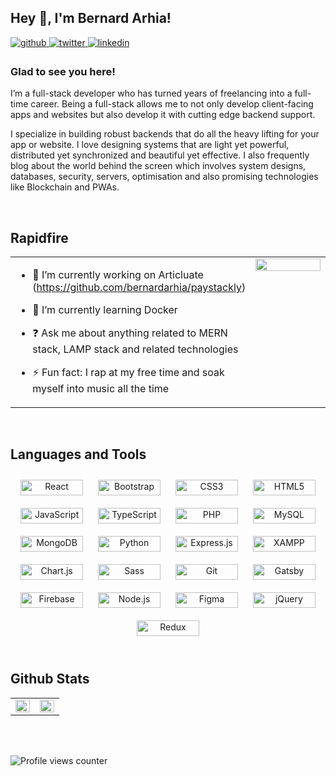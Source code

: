 ## Hey 👋, I'm Bernard Arhia!  

<a href="https://github.com/bernardarhia" target="_blank">
<img src=https://img.shields.io/badge/github-%2324292e.svg?&style=for-the-badge&logo=github&logoColor=white alt=github style="margin-bottom: 5px;" />
</a>
<a href="https://twitter.com/everichbernz" target="_blank">
<img src=https://img.shields.io/badge/twitter-%2300acee.svg?&style=for-the-badge&logo=twitter&logoColor=white alt=twitter style="margin-bottom: 5px;" />
</a>
<a href="https://linkedin.com/in/bernard-arhia-ba4662104" target="_blank">
<img src=https://img.shields.io/badge/linkedin-%231E77B5.svg?&style=for-the-badge&logo=linkedin&logoColor=white alt=linkedin style="margin-bottom: 5px;" />
</a> 
  
### Glad to see you here!  
I’m a full-stack developer who has turned years of freelancing into a full-time career. Being a full-stack allows me to not only develop client-facing apps and websites but also develop it with cutting edge backend support.

I specialize in building robust backends that do all the heavy lifting for your app or website. I love designing systems that are light yet powerful, distributed yet synchronized and beautiful yet effective. I also frequently blog about the world behind the screen which involves system designs, databases, security, servers, optimisation and also promising technologies like Blockchain and PWAs.  

<br/> 

## Rapidfire  
<table><tr><td valign="top" width="50%">

- 🔭 I’m currently working on Articluate
(https://github.com/bernardarhia/paystackly)  
  
- 🌱 I’m currently learning Docker  

- ❓ Ask me about anything related to MERN stack, LAMP stack and related technologies  
  
- ⚡ Fun fact: I rap at my free time and soak myself into music all the time  


</td><td valign="top" width="50%">

<div align="center">
<img src="https://rishavanand.github.io/static/images/greetings.gif" align="center" style="width: 100%" />
</div>  


</td></tr></table>  

<br/>  


## Languages and Tools  
<div align="center">  
<img style="margin: 10px" src="https://profilinator.rishav.dev/skills-assets/react-original-wordmark.svg" alt="React" height="25" width="100" />  
<img style="margin: 10px" src="https://profilinator.rishav.dev/skills-assets/bootstrap-plain.svg" alt="Bootstrap" height="25" width="100" />  
<img style="margin: 10px" src="https://profilinator.rishav.dev/skills-assets/css3-original-wordmark.svg" alt="CSS3" height="25" width="100" />  
<img style="margin: 10px" src="https://profilinator.rishav.dev/skills-assets/html5-original-wordmark.svg" alt="HTML5" height="25" width="100"  />  
<img style="margin: 10px" src="https://profilinator.rishav.dev/skills-assets/javascript-original.svg" alt="JavaScript" height="25" width="100"  />  
<img style="margin: 10px" src="https://profilinator.rishav.dev/skills-assets/typescript-original.svg" alt="TypeScript" height="25" width="100"  />  
<img style="margin: 10px" src="https://profilinator.rishav.dev/skills-assets/php-original.svg" alt="PHP" height="25" width="100"  />  
<img style="margin: 10px" src="https://profilinator.rishav.dev/skills-assets/mysql-original-wordmark.svg" alt="MySQL" height="25" width="100"  />  
<img style="margin: 10px" src="https://profilinator.rishav.dev/skills-assets/mongodb-original-wordmark.svg" alt="MongoDB" height="25" width="100"  />  
<img style="margin: 10px" src="https://profilinator.rishav.dev/skills-assets/python-original.svg" alt="Python" height="25" width="100"  />  
<img style="margin: 10px" src="https://profilinator.rishav.dev/skills-assets/express-original-wordmark.svg" alt="Express.js" height="25" width="100"  />  
<img style="margin: 10px" src="https://profilinator.rishav.dev/skills-assets/xampp.png" alt="XAMPP" height="25" width="100"  />  
<img style="margin: 10px" src="https://profilinator.rishav.dev/skills-assets/logo-title.svg" alt="Chart.js" height="25" width="100"  />  
<img style="margin: 10px" src="https://profilinator.rishav.dev/skills-assets/sass-original.svg" alt="Sass" height="25"  width="100" />  
<img style="margin: 10px" src="https://profilinator.rishav.dev/skills-assets/git-scm-icon.svg" alt="Git" height="25" width="100"  />  
<img style="margin: 10px" src="https://profilinator.rishav.dev/skills-assets/gatsby.png" alt="Gatsby" height="25"  width="100" />  
<img style="margin: 10px" src="https://profilinator.rishav.dev/skills-assets/firebase.png" alt="Firebase" height="25"  width="100" />  
<!-- <img style="margin: 10px" src="https://profilinator.rishav.dev/skills-assets/graphql.png" alt="GraphQL" height="25" />   -->
<img style="margin: 10px" src="https://profilinator.rishav.dev/skills-assets/nodejs-original-wordmark.svg" alt="Node.js" height="25" width="100"  />  
<img style="margin: 10px" src="https://profilinator.rishav.dev/skills-assets/figma-icon.svg" alt="Figma" height="25"  width="100" />  
<img style="margin: 10px" src="https://profilinator.rishav.dev/skills-assets/jquery.png" alt="jQuery" height="25" width="100"  />  
<img style="margin: 10px" src="https://profilinator.rishav.dev/skills-assets/redux-original.svg" alt="Redux" height="25" width="100"  />  
</div>  

<br/>  


## Github Stats  
<table><tr><td valign="top" width="50%">

<img src="https://github-readme-stats.vercel.app/api?username=bernardarhia&show_icons=true&count_private=true&hide_border=false" align="left" style="width: 100%" />

</td><td valign="top" width="50%">

<img src="https://github-readme-stats.vercel.app/api/top-langs/?username=bernardarhia&hide_border=false&layout=compact" align="left" style="width: 100%" />

</td></tr></table>  

<br/>  

  

<br/>  

![Profile views counter](https://komarev.com/ghpvc/?username=bernardarhia&&style=flat-square)  
  

<br/>  


<br />
